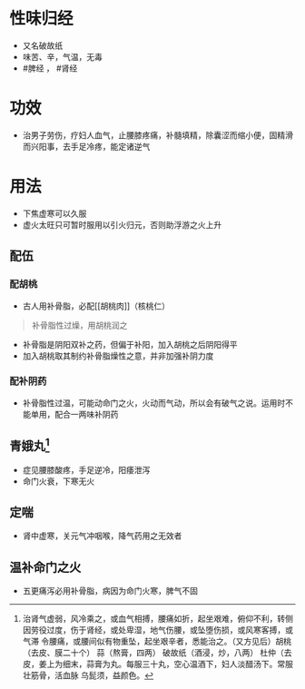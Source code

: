 # 性味归经
- 又名破故纸
- 味苦、辛，气温，无毒
-  #脾经 ， #肾经 
# 功效
- 治男子劳伤，疗妇人血气，止腰膝疼痛，补髓填精，除囊涩而缩小便，固精滑而兴阳事，去手足冷疼，能定诸逆气
 # 用法
 - 下焦虚寒可以久服
 - 虚火太旺只可暂时服用以引火归元，否则助浮游之火上升
 ## 配伍
 ### 配胡桃
 - 古人用补骨脂，必配[[胡桃肉]]（核桃仁）
 >补骨脂性过燥，用胡桃润之
 - 补骨脂是阴阳双补之药，但偏于补阳，加入胡桃之后阴阳得平
 - 加入胡桃取其制约补骨脂燥性之意，并非加强补阴力度
 ### 配补阴药
 - 补骨脂性过温，可能动命门之火，火动而气动，所以会有破气之说。运用时不能单用，配合一两味补阴药
## 青娥丸[^1]
- 症见腰膝酸疼，手足逆冷，阳痿泄泻
- 命门火衰，下寒无火
## 定喘
- 肾中虚寒，关元气冲咽喉，降气药用之无效者
## 温补命门之火
- 五更痛泻必用补骨脂，病因为命门火寒，脾气不固


[^1]:治肾气虚弱，风冷乘之，或血气相搏，腰痛如折，起坐艰难，俯仰不利，转侧 因劳役过度，伤于肾经，或处卑湿，地气伤腰，或坠堕伤损，或风寒客搏，或气滞 令腰痛，或腰间似有物重坠，起坐艰辛者，悉能治之。（又方见后）胡桃（去皮、膜二十个） 蒜（熬膏，四两） 破故纸（酒浸，炒，八两） 杜仲（去 皮，姜上为细末，蒜膏为丸。每服三十丸，空心温酒下，妇人淡醋汤下。常服壮筋骨，活血脉 乌髭须，益颜色。